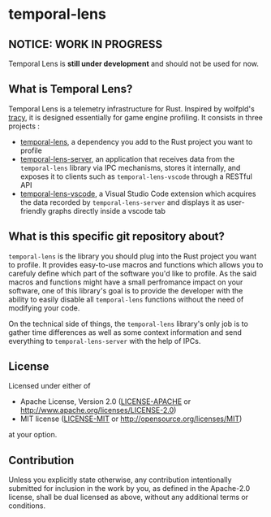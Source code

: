 # temporal-lens

## **NOTICE: WORK IN PROGRESS**

Temporal Lens is **still under development** and should not be used for now.

## What is Temporal Lens?

Temporal Lens is a telemetry infrastructure for Rust. Inspired by wolfpld's [tracy](https://github.com/wolfpld/tracy), it is designed essentially for game
engine profiling. It consists in three projects :

 * [temporal-lens](https://github.com/temporal-lens-team/temporal-lens), a dependency you add to the Rust project you want to profile
 * [temporal-lens-server](https://github.com/temporal-lens-team/temporal-lens-server), an application that receives data from the `temporal-lens` library via IPC mechanisms, stores it internally, and exposes it to clients such as `temporal-lens-vscode` through a RESTful API
 * [temporal-lens-vscode](https://github.com/temporal-lens-team/temporal-lens-vscode), a Visual Studio Code extension which acquires the data recorded by `temporal-lens-server` and displays it as user-friendly graphs directly inside a vscode tab

## What is this specific git repository about?

`temporal-lens` is the library you should plug into the Rust project you want to profile. It provides easy-to-use macros and functions which allows you to
carefuly define which part of the software you'd like to profile. As the said macros and functions might have a small perfromance impact on your software,
one of this library's goal is to provide the developer with the ability to easily disable all `temporal-lens` functions without the need of modifying your
code.

On the technical side of things, the `temporal-lens` library's only job is to gather time differences as well as some context information and send everything
to `temporal-lens-server` with the help of IPCs.

## License

Licensed under either of

 * Apache License, Version 2.0
   ([LICENSE-APACHE](LICENSE-APACHE) or http://www.apache.org/licenses/LICENSE-2.0)
 * MIT license
   ([LICENSE-MIT](LICENSE-MIT) or http://opensource.org/licenses/MIT)

at your option.

## Contribution

Unless you explicitly state otherwise, any contribution intentionally submitted
for inclusion in the work by you, as defined in the Apache-2.0 license, shall be
dual licensed as above, without any additional terms or conditions.

